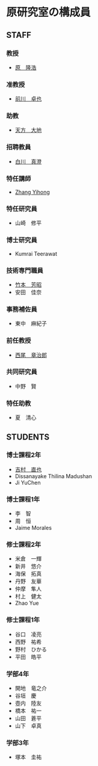 # 原研究室の構成員
## STAFF
### 教授
- [原　隆浩](http://www-mmde.ist.osaka-u.ac.jp/~hara/index-jp.html)
### 准教授
- [前川　卓也](http://www-mmde.ist.osaka-u.ac.jp/~maekawa/)
### 助教
- [天方　大地](https://amgt-d1.github.io/)
### 招聘教員
- [白川　真澄](http://iwnsew.com/)
### 特任講師
- [Zhang Yihong](https://www.ringspool.com/yihongzhang)
### 特任研究員
- 山崎　修平
### 博士研究員
- Kumrai Teerawat
### 技術専門職員
- [竹本　芳昭](http://www-mmde.ist.osaka-u.ac.jp/~takemoto/index-jp.html)
- 安田　佳奈
### 事務補佐員
- 東中　麻紀子
### 前任教授
- [西尾　章治郎](https://mmde-lab.github.io/member-webpage/nishio/index-jp.html)
### 共同研究員
- 中野　賢
### 特任助教
- 夏　清心
## STUDENTS
### 博士課程2年
- [吉村　直也](https://www.linkedin.com/in/naoya-yoshimura-3b783a177/)
- Dissanayake Thilina Madushan
- Ji YuChen
### 博士課程1年
- 李　智
- 周　恒
- Jaime Morales
### 修士課程2年
- 米倉　一輝
- 新井　悠介
- 海保　拓真
- 丹野　友華
- 仲摩　隼人
- 村上　健太
- Zhao Yue
### 修士課程1年
- 谷口　凌亮
- 西野　祐希
- 野村　ひかる
- 平田　皓平
### 学部4年
- 開地　竜之介
- 谷垣　慶
- 壺内　陸友
- 橋本　祐一
- 山田　蒼平
- 山下　卓真
### 学部3年
- 塚本　圭祐
